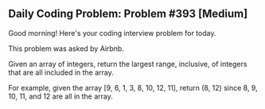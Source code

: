 ## Daily Coding Problem: Problem #393 [Medium]

Good morning! Here's your coding interview problem for today.

This problem was asked by Airbnb.

Given an array of integers, return the largest range, inclusive, of integers that are all included in the array.

For example, given the array [9, 6, 1, 3, 8, 10, 12, 11], return (8, 12) since 8, 9, 10, 11, and 12 are all in the array.

